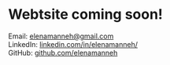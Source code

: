 # Webtsite coming soon!

Email: [elenamanneh@gmail.com](elenamanneh@gmail.com) <br />
LinkedIn: [linkedin.com/in/elenamanneh/](https://www.linkedin.com/in/elenamanneh/) <br />
GitHub: [github.com/elenamanneh](https://github.com/elenamanneh) <br />
